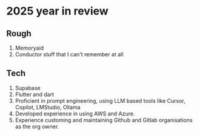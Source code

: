 # 2025 year in review

## Rough

1. Memoryaid
2. Conductor stuff that I can't remember at all

## Tech

1. Supabase
2. Flutter and dart
3. Proficient in prompt engineering, using LLM based tools like Cursor, Copilot, LMStudio, Ollama
4. Developed experience in using AWS and Azure.
5. Experience customing and maintaining Github and Gitlab organisations as the org owner.

